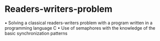 # Readers-writers-problem

• Solving a classical readers-writers problem with a program written in a programming language C
• Use of semaphores with the knowledge of the basic synchronization patterns
